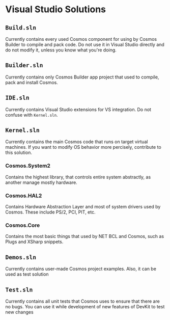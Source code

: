 # Visual Studio Solutions

## `Build.sln`
Currently contains every used Cosmos component for
using by Cosmos Builder to compile and pack code.
Do not use it in Visual Studio directly and do not
modify it, unless you know what you're doing.

## `Builder.sln`
Currently contains only Cosmos Builder app project 
that used to compile, pack and install Cosmos.

## `IDE.sln`
Currently contains Visual Studio extensions for VS
integration. Do not confuse with `Kernel.sln`.

## `Kernel.sln`
Currently contains the main Cosmos code that runs on
target virtual machines. If you want to modify OS
behavior more percisely, contribute to this solution.
### Cosmos.System2
Contains the highest library, that controls entire
system abstractly, as another manage mostly hardware.
### Cosmos.HAL2
Contains Hardware Abstraction Layer and most of 
system drivers used by Cosmos. These include PS/2,
PCI, PIT, etc.
### Cosmos.Core
Contains the most basic things that used by NET BCL
and Cosmos, such as Plugs and XSharp snippets.

## `Demos.sln`
Currently contains user-made Cosmos project examples.
Also, it can be used as test solution

## `Test.sln`
Currently contains all unit tests that Cosmos uses
to ensure that there are no bugs. You can use it while
development of new features of DevKit to test new changes
